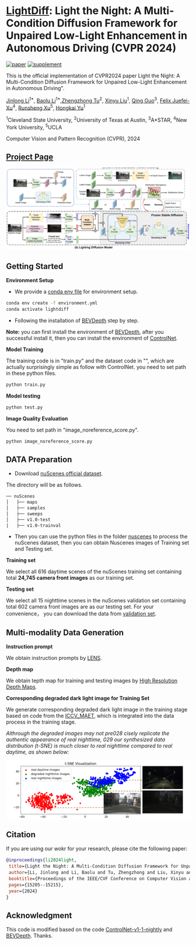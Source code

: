 <!--
 * @Descripttion: 
 * @version: 
 * @Author: Jinlong Li CSU PhD
 * @Date: 2024-07-10 20:59:10
 * @LastEditors: Jinlong Li CSU PhD
 * @LastEditTime: 2024-08-16 17:19:56
-->



# [LightDiff](https://openaccess.thecvf.com/content/CVPR2024/papers/Li_Light_the_Night_A_Multi-Condition_Diffusion_Framework_for_Unpaired_Low-Light_CVPR_2024_paper.pdf): Light the Night: A Multi-Condition Diffusion Framework for Unpaired Low-Light Enhancement in Autonomous Driving (CVPR 2024)


[![paper](https://img.shields.io/badge/arXiv-Paper-<COLOR>.svg)](https://arxiv.org/pdf/2404.04804)
[![supplement](https://img.shields.io/badge/Supplementary-Material-red)](./images/Supplementary_CVPR24_Light_the_Night.pdf)
<!-- [![video](https://img.shields.io/badge/Video-Presentation-F9D371)]() -->




This is the official implementation of CVPR2024 paper Light the Night: A Multi-Condition Diffusion Framework for Unpaired Low-Light Enhancement in Autonomous Driving".

[Jinlong Li](https://jinlong17.github.io/)<sup>1*</sup>, [Baolu Li]()<sup>1*</sup>,[Zhengzhong Tu](https://github.com/vztu)<sup>2</sup>, [Xinyu Liu]()<sup>1</sup>, [Qing Guo]()<sup>3</sup>, [Felix Juefei-Xu]()<sup>4</sup>, [Runsheng Xu](https://derrickxunu.github.io/)<sup>5</sup>, [Hongkai Yu]()<sup>1</sup>


<sup>1</sup>Cleveland State University, <sup>2</sup>University of Texas at Austin,  <sup>3</sup>A*STAR, <sup>4</sup>New York University, <sup>5</sup>UCLA

Computer Vision and Pattern Recognition (CVPR), 2024


## [Project Page](https://genforce.github.io/freecontrol/) <br>



![teaser](/images/lightdiff.png)


## Getting Started

**Environment Setup**
- We provide a [conda env file](environment.yml) for environment setup. 
```bash
conda env create -f environment.yml
conda activate lightdiff
```

- Following the installation of [BEVDepth](https://github.com/Megvii-BaseDetection/BEVDepth) step by step.

**Note:** you can first install the environment of [BEVDepth](https://github.com/Megvii-BaseDetection/BEVDepth), after you successful install it, then you can install the environment of [ControlNet](https://github.com/lllyasviel/ControlNet-v1-1-nightly).


**Model Training**

The training code is in "train.py" and the dataset code in "", which are actually surprisingly simple as follow with ControlNet. you need to set path in these python files.

```bash
python train.py
```


**Model testing**



```bash
python test.py
```



**Image Quality Evaluation**

You need to set path in "image_noreference_score.py".

```bash
python image_noreference_score.py
```



## DATA Preparation


- Download [nuScenes official dataset]().

The directory will be as follows.

```
── nuScenes
│   ├── maps
│   ├── samples
│   ├── sweeps
│   ├── v1.0-test
|   ├── v1.0-trainval
```

- Then you can use the python files in the folder [nuscenes](./nuscenes) to process the nuScenes dataset, then you can obtain Nuscenes images of Training set and Testing set.


**Training set**


We select all 616 daytime scenes of the nuScenes training set containing total **24,745 camera front images** as our training set. 


**Testing set**


We select all 15 nighttime scenes in the nuScenes validation set containing total 602 camera front images are as our testing set.  For your convenience， you can download the data from [validation set](https://drive.google.com/drive/folders/1nG5j3h7b8ERXezzprt1a4dRUHS-TpMeW?usp=sharing).

## Multi-modality Data Generation


**Instruction prompt**

We obtain instruction prompts by [LENS](https://github.com/ContextualAI/lens).


**Depth map**


We obtain tepth map for training and testing images by [High Resolution Depth Maps](https://github.com/thygate/stable-diffusion-webui-depthmap-script?tab=readme-ov-file#high-resolution-depth-maps-for-stable-diffusion-webui).


**Corresponding degraded dark light image for Training Set**

We generate corresponding degraded dark light image in the training stage based on code from the [ICCV_MAET](https://github.com/cuiziteng/ICCV_MAET), which is integrated into the data process in the training stage. 

_Althrough the degraded images may not pre028 cisely replicate the authentic appearance of real nighttime,
029 our synthesized data distribution (t-SNE) is much closer to real nighttime compared to real daytime, as shown below:_



<!-- ![teaser](/images/SNE.png) -->

<img src="./images/SNE.png" alt="Image description" width="900" style="display: block; margin: 0 auto;">


## Citation
 If you are using our wokr for your research, please cite the following paper:
 ```bibtex
@inproceedings{li2024light,
  title={Light the Night: A Multi-Condition Diffusion Framework for Unpaired Low-Light Enhancement in Autonomous Driving},
  author={Li, Jinlong and Li, Baolu and Tu, Zhengzhong and Liu, Xinyu and Guo, Qing and Juefei-Xu, Felix and Xu, Runsheng and Yu, Hongkai},
  booktitle={Proceedings of the IEEE/CVF Conference on Computer Vision and Pattern Recognition},
  pages={15205--15215},
  year={2024}
}
```



## Acknowledgment

This code is modified based on the code [ControlNet-v1-1-nightly](https://github.com/lllyasviel/ControlNet-v1-1-nightly) and [BEVDepth](https://github.com/Megvii-BaseDetection/BEVDepth). Thanks.